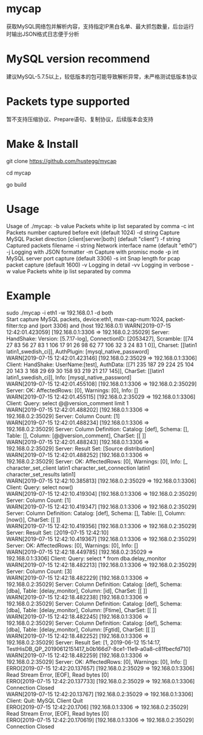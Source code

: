 # mycap
获取MySQL网络包并解析内容，支持指定IP黑白名单、最大抓包数量，后台运行时输出JSON格式日志便于分析

# MySQL version recommend
建议MySQL-5.7.5以上，较低版本的包可能导致解析异常，未严格测试低版本协议

# Packets type supported
暂不支持压缩协议、Prepare语句、复制协议，后续版本会支持

# Make & Install
git clone https://github.com/hustegg/mycap

cd mycap

go build

# Usage
Usage of ./mycap:
  -b value
        Packets white ip list separated by comma
  -c int
        Packets number captured before exit (default 1024)
  -d string
        Capture MySQL Packet direction [client|server|both] (default "client")
  -f string
        Captured packets filename
  -i string
        Network interface name (default "eth0")
  -j    Logging with JSON formatter
  -m    Capture with promisc mode
  -p int
        MySQL server port capture (default 3306)
  -s int
        Snap length for pcap packet capture (default 1600)
  -v    Logging in detail
  -vv
        Logging in verbose
  -w value
        Packets white ip list separated by comma


# Example
sudo ./mycap -i eth1 -w 192.168.0.1 -d both  
Start capture MySQL packets, device:eth1, max-cap-num:1024, packet-filter:tcp and (port 3306) and (host 192.168.0.1) 
WARN[2019-07-15 12:42:01.423059] [192.168.0.1:3306 => 192.168.0.2:35029] Server: HandShake: Version: [5.7.17-log], ConnectionID: [2053427], Scramble: [[74 27 83 56 27 83 1 106 17 91 26 98 62 77 106 32 3 24 83 1 0]], Charset: [[latin1 latin1_swedish_ci]], AuthPlugin: [mysql_native_password]   
WARN[2019-07-15 12:42:01.423146] [192.168.0.2:35029 => 192.168.0.1:3306] Client: HandShake: UserName:[test], AuthData: [[71 235 187 29 224 25 104 20 143 3 168 29 69 30 158 93 219 21 217 145]], CharSet: [[latin1 latin1_swedish_ci]], Info: [mysql_native_password]   
WARN[2019-07-15 12:42:01.455108] [192.168.0.1:3306 => 192.168.0.2:35029] Server: OK: AffectedRows: [0], Warnings: [0], Info: []   
WARN[2019-07-15 12:42:01.455115] [192.168.0.2:35029 => 192.168.0.1:3306] Client: Query: select @@version_comment limit 1   
WARN[2019-07-15 12:42:01.488202] [192.168.0.1:3306 => 192.168.0.2:35029] Server: Column Count: [1]   
WARN[2019-07-15 12:42:01.488234] [192.168.0.1:3306 => 192.168.0.2:35029] Server: Column Definition: Catalog: [def], Schema: [], Table: [], Column: [@@version_comment], CharSet: [[ ]]   
WARN[2019-07-15 12:42:01.488243] [192.168.0.1:3306 => 192.168.0.2:35029] Server: Result Set: [Source distribution]   
WARN[2019-07-15 12:42:01.488252] [192.168.0.1:3306 => 192.168.0.2:35029] Server: OK: AffectedRows: [0], Warnings: [0], Info: [_ character_set_client latin1 character_set_connection latin1 character_set_results latin1]   
WARN[2019-07-15 12:42:10.385813] [192.168.0.2:35029 => 192.168.0.1:3306] Client: Query: select now()   
WARN[2019-07-15 12:42:10.419304] [192.168.0.1:3306 => 192.168.0.2:35029] Server: Column Count: [1]   
WARN[2019-07-15 12:42:10.419347] [192.168.0.1:3306 => 192.168.0.2:35029] Server: Column Definition: Catalog: [def], Schema: [], Table: [], Column: [now()], CharSet: [[ ]]   
WARN[2019-07-15 12:42:10.419356] [192.168.0.1:3306 => 192.168.0.2:35029] Server: Result Set: [2019-07-15 12:42:10]   
WARN[2019-07-15 12:42:10.419367] [192.168.0.1:3306 => 192.168.0.2:35029] Server: OK: AffectedRows: [0], Warnings: [0], Info: []   
WARN[2019-07-15 12:42:18.449785] [192.168.0.2:35029 => 192.168.0.1:3306] Client: Query: select * from dba.delay_monitor   
WARN[2019-07-15 12:42:18.482213] [192.168.0.1:3306 => 192.168.0.2:35029] Server: Column Count: [3]   
WARN[2019-07-15 12:42:18.482229] [192.168.0.1:3306 => 192.168.0.2:35029] Server: Column Definition: Catalog: [def], Schema: [dba], Table: [delay_monitor], Column: [id], CharSet: [[ ]]   
WARN[2019-07-15 12:42:18.482238] [192.168.0.1:3306 => 192.168.0.2:35029] Server: Column Definition: Catalog: [def], Schema: [dba], Table: [delay_monitor], Column: [Ftime], CharSet: [[ ]]   
WARN[2019-07-15 12:42:18.482245] [192.168.0.1:3306 => 192.168.0.2:35029] Server: Column Definition: Catalog: [def], Schema: [dba], Table: [delay_monitor], Column: [Fgtid], CharSet: [[ ]]   
WARN[2019-07-15 12:42:18.482252] [192.168.0.1:3306 => 192.168.0.2:35029] Server: Result Set: [1, 2019-06-12 15:14:17, TestHisDB_QP_20190612151417_b0b166d7-8ce1-11e9-a0a8-c81fbecfd710]   
WARN[2019-07-15 12:42:18.482259] [192.168.0.1:3306 => 192.168.0.2:35029] Server: OK: AffectedRows: [0], Warnings: [0], Info: []   
ERRO[2019-07-15 12:42:20.137657] [192.168.0.2:35029 => 192.168.0.1:3306] Read Stream Error, [EOF], Read bytes [0]   
ERRO[2019-07-15 12:42:20.137733] [192.168.0.2:35029 => 192.168.0.1:3306] Connection Closed   
WARN[2019-07-15 12:42:20.13767] [192.168.0.2:35029 => 192.168.0.1:3306] Client: Quit: MySQL Client Quit   
ERRO[2019-07-15 12:42:20.1706] [192.168.0.1:3306 => 192.168.0.2:35029] Read Stream Error, [EOF], Read bytes [0]   
ERRO[2019-07-15 12:42:20.170619] [192.168.0.1:3306 => 192.168.0.2:35029] Connection Closed   


